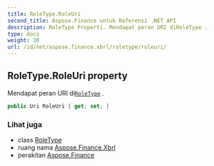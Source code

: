 ```yaml
---
title: RoleType.RoleUri
second_title: Aspose.Finance untuk Referensi .NET API
description: RoleType Properti. Mendapat peran URI diRoleType .
type: docs
weight: 30
url: /id/net/aspose.finance.xbrl/roletype/roleuri/
---
```

## RoleType.RoleUri property

Mendapat peran URI di[`RoleType`](../) .

```csharp
public Uri RoleUri { get; set; }
```

### Lihat juga

* class [RoleType](../)
* ruang nama [Aspose.Finance.Xbrl](../../roletype/)
* perakitan [Aspose.Finance](../../../)


